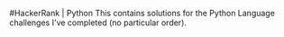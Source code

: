 #HackerRank | Python
This contains solutions for the Python Language challenges I've completed (no particular order). 
